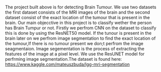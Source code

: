 The project built above is for detecting Brain Tumour. We use two datasets the first dataset consists of the MRI images of the brain and the second dataset consist of the exact location of the tumour that is present in the brain. Our main objecctive in this project is to classify wether the person has Brain Tumpur or not. Firstly we perfrom CNN on the dataset to classify this is done by using the ResNET50 model. If the tunour is present in the brain later on we perfrom image segmentation to find the exact location of the tumour,If there is no tumour present we don;t perfrom the image seagmentaion. Image segementation is the process of extracting the features of the image at a pixel level. We use the ResUNET model for perfrming image segmentation.The dataset is found here: https://www.kaggle.com/mateuszbuda/lgg-mri-segmentation
